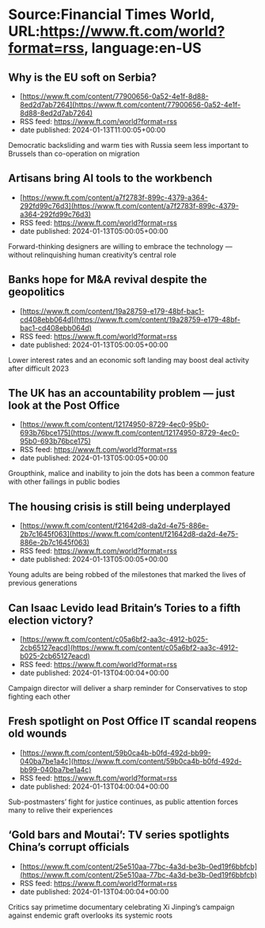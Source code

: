 # Source:Financial Times World, URL:https://www.ft.com/world?format=rss, language:en-US

## Why is the EU soft on Serbia?
 - [https://www.ft.com/content/77900656-0a52-4e1f-8d88-8ed2d7ab7264](https://www.ft.com/content/77900656-0a52-4e1f-8d88-8ed2d7ab7264)
 - RSS feed: https://www.ft.com/world?format=rss
 - date published: 2024-01-13T11:00:05+00:00

Democratic backsliding and warm ties with Russia seem less important to Brussels than co-operation on migration

## Artisans bring AI tools to the workbench
 - [https://www.ft.com/content/a7f2783f-899c-4379-a364-292fd99c76d3](https://www.ft.com/content/a7f2783f-899c-4379-a364-292fd99c76d3)
 - RSS feed: https://www.ft.com/world?format=rss
 - date published: 2024-01-13T05:00:05+00:00

Forward-thinking designers are willing to embrace the technology — without relinquishing human creativity’s central role

## Banks hope for M&A revival despite the geopolitics
 - [https://www.ft.com/content/19a28759-e179-48bf-bac1-cd408ebb064d](https://www.ft.com/content/19a28759-e179-48bf-bac1-cd408ebb064d)
 - RSS feed: https://www.ft.com/world?format=rss
 - date published: 2024-01-13T05:00:05+00:00

Lower interest rates and an economic soft landing may boost deal activity after difficult 2023

## The UK has an accountability problem — just look at the Post Office
 - [https://www.ft.com/content/12174950-8729-4ec0-95b0-693b76bce175](https://www.ft.com/content/12174950-8729-4ec0-95b0-693b76bce175)
 - RSS feed: https://www.ft.com/world?format=rss
 - date published: 2024-01-13T05:00:05+00:00

Groupthink, malice and inability to join the dots has been a common feature with other failings in public bodies

## The housing crisis is still being underplayed
 - [https://www.ft.com/content/f21642d8-da2d-4e75-886e-2b7c1645f063](https://www.ft.com/content/f21642d8-da2d-4e75-886e-2b7c1645f063)
 - RSS feed: https://www.ft.com/world?format=rss
 - date published: 2024-01-13T05:00:05+00:00

Young adults are being robbed of the milestones that marked the lives of previous generations

## Can Isaac Levido lead Britain’s Tories to a fifth election victory?
 - [https://www.ft.com/content/c05a6bf2-aa3c-4912-b025-2cb65127eacd](https://www.ft.com/content/c05a6bf2-aa3c-4912-b025-2cb65127eacd)
 - RSS feed: https://www.ft.com/world?format=rss
 - date published: 2024-01-13T04:00:04+00:00

Campaign director will deliver a sharp reminder for Conservatives to stop fighting each other

## Fresh spotlight on Post Office IT scandal reopens old wounds
 - [https://www.ft.com/content/59b0ca4b-b0fd-492d-bb99-040ba7be1a4c](https://www.ft.com/content/59b0ca4b-b0fd-492d-bb99-040ba7be1a4c)
 - RSS feed: https://www.ft.com/world?format=rss
 - date published: 2024-01-13T04:00:04+00:00

Sub-postmasters’ fight for justice continues, as public attention forces many to relive their experiences

## ‘Gold bars and Moutai’: TV series spotlights China’s corrupt officials
 - [https://www.ft.com/content/25e510aa-77bc-4a3d-be3b-0ed19f6bbfcb](https://www.ft.com/content/25e510aa-77bc-4a3d-be3b-0ed19f6bbfcb)
 - RSS feed: https://www.ft.com/world?format=rss
 - date published: 2024-01-13T04:00:04+00:00

Critics say primetime documentary celebrating Xi Jinping’s campaign against endemic graft overlooks its systemic roots

